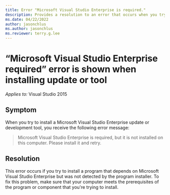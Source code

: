 ```yaml
---
title: Error "Microsoft Visual Studio Enterprise is required."
description: Provides a resolution to an error that occurs when you try to install a Microsoft Visual Studio Enterprise update or tool.
ms.date: 04/22/2022
author: jasonchlus
ms.author: jasonchlus
ms.reviewer: terry.g.lee
---
```


# “Microsoft Visual Studio Enterprise required” error is shown when installing update or tool

_Applies to:_&nbsp;Visual Studio 2015

## Symptom

When you try to install a Microsoft Visual Studio Enterprise update or development tool, you receive the following error message:

> Microsoft Visual Studio Enterprise is required, but it is not installed on this computer. Please install it and retry.

## Resolution

This error occurs if you try to install a program that depends on Microsoft Visual Studio Enterprise but was not detected by the program installer. To fix this problem, make sure that your computer meets the prerequisites of the program or component that you're trying to install.
